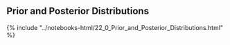 Prior and Posterior Distributions
------

{% include "../notebooks-html/22_0_Prior_and_Posterior_Distributions.html" %}
